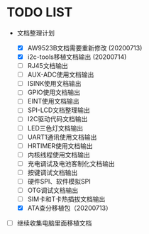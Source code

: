 # TODO LIST

- 文档整理计划

  - [X] AW9523B文档需要重新修改 (20200713)
  - [X] i2c-tools移植文档输出 (20200714)
  - [ ] RJ45文档输出
  - [ ] AUX-ADC使用文档输出
  - [ ] ISINK使用文档输出
  - [ ] GPIO使用文档输出
  - [ ] EINT使用文档输出
  - [ ] SPI-LCD文档整理输出
  - [ ] I2C驱动代码文档输出
  - [ ] LED三色灯文档输出
  - [ ] UART1通讯使用文档输出
  - [ ] HRTIMER使用文档输出
  - [ ] 内核线程使用文档输出
  - [ ] 充电调试及电池客制化文档输出
  - [ ] 按键调试文档输出
  - [ ] 硬件SPI、软件模拟SPI
  - [ ] OTG调试文档输出
  - [ ] SIM卡和T卡热插拔文档输出
  - [X] ATA查分移植包（20200713）

- [ ] 继续收集电脑里面移植文档
